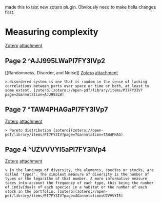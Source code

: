 
made this to test new zotero plugin. Obviously need to make hella changes first.
# Measuring complexity

[Zotero](zotero://select/library/items/F2FIMEZN) [attachment](<file:///home/michaelt/Insync/m@tarlton.info/Google Drive/06. Zotero/storage/PI7FY3IV/Wiesner_Ladyman_2020_Measuring complexity.pdf>)


## Page 2 ^AJJ995LWaPI7FY3IVp2
[[Randomness, Disorder, and Noise]]
[Zotero](zotero://open-pdf/library/items/PI7FY3IV?page=2&annotation=AJJ995LW) [attachment](<file:///home/michaelt/Insync/m@tarlton.info/Google Drive/06. Zotero/storage/PI7FY3IV/Wiesner_Ladyman_2020_Measuring complexity.pdf#page=2>)

```zotero-annot
> disordered system is one that is random in the sense of lacking correlations between parts over space or time or both, at least to some extent. [zotero](zotero://open-pdf/library/items/PI7FY3IV?page=2&annotation=AJJ995LW)
```




## Page 7 ^TAW4PHAGaPI7FY3IVp7

[Zotero](zotero://open-pdf/library/items/PI7FY3IV?page=7&annotation=TAW4PHAG) [attachment](<file:///home/michaelt/Insync/m@tarlton.info/Google Drive/06. Zotero/storage/PI7FY3IV/Wiesner_Ladyman_2020_Measuring complexity.pdf#page=7>)

```zotero-annot
> Pareto distribution [zotero](zotero://open-pdf/library/items/PI7FY3IV?page=7&annotation=TAW4PHAG)
```




## Page 4 ^UZVVVYI5aPI7FY3IVp4

[Zotero](zotero://open-pdf/library/items/PI7FY3IV?page=4&annotation=UZVVVYI5) [attachment](<file:///home/michaelt/Insync/m@tarlton.info/Google Drive/06. Zotero/storage/PI7FY3IV/Wiesner_Ladyman_2020_Measuring complexity.pdf#page=4>)

```zotero-annot
> In the language of diversity, the elements, species or stocks, are called ‘types’. The simplest measure of diversity is the number of types or the logarithm of that number. A more informative measure takes into account the frequency of each type, this being the number of individuals of each species in a habitat or the number of each stock in the portfolio. [zotero](zotero://open-pdf/library/items/PI7FY3IV?page=4&annotation=UZVVVYI5)
```




